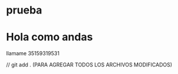 # prueba
# Hola como andas

llamame 35159319531


// git add .  (PARA AGREGAR TODOS LOS ARCHIVOS MODIFICADOS)